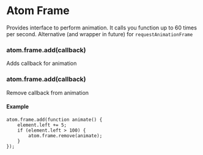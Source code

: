 Atom Frame
==========

Provides interface to perform animation. It calls you function up to 60 times per second. 
Alternative (and wrapper in future) for `requestAnimationFrame`


### atom.frame.add(callback)
Adds callback for animation

### atom.frame.add(callback)
Remove callback from animation

#### Example
	atom.frame.add(function animate() {
		element.left += 5;
		if (element.left > 100) {
			atom.frame.remove(animate);
		}
	});